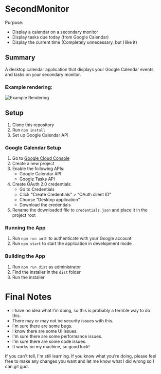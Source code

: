 # SecondMonitor
Purpose:
- Display a calendar on a secondary monitor
- Display tasks due today (from Google Calendar)
- Display the current time (Completely unnecessary, but I like it)

## Summary
A desktop calendar application that displays your Google Calendar events and tasks on your secondary monitor.
### Example rendering:
![Example Rendering](./example.png)

## Setup

1. Clone this repository
2. Run `npm install`
3. Set up Google Calendar API

### Google Calendar Setup
1. Go to [Google Cloud Console](https://console.cloud.google.com/)
2. Create a new project
3. Enable the following APIs:
   - Google Calendar API
   - Google Tasks API
4. Create OAuth 2.0 credentials:
   - Go to Credentials
   - Click "Create Credentials" > "OAuth client ID"
   - Choose "Desktop application"
   - Download the credentials
5. Rename the downloaded file to `credentials.json` and place it in the project root

### Running the App
1. Run `npm run auth` to authenticate with your Google account
2. Run `npm start` to start the application in development mode
   
### Building the App
1. Run `npm run dist` as administrator
2. Find the installer in the `dist` folder
3. Run the installer

# Final Notes
 - I have no idea what I'm doing, so this is probably a terrible way to do this.
 - There may or may not be security issues with this.
 - I'm sure there are some bugs.
 - I know there are some UI issues.
 - I'm sure there are some performance issues.
 - I'm sure there are some code issues.
 - It works on my machine, so good luck!
 
 If you can't tell, I'm still learning. If you know what you're doing, please feel free to make any changes you want and let me know what I did wrong so I can git gud.
